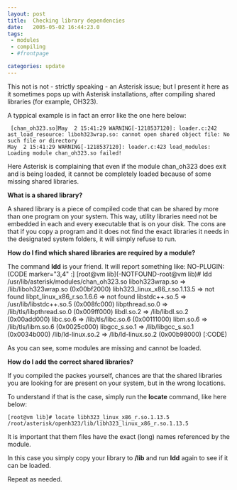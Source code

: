 ```yaml
---
layout: post
title:  Checking library dependencies
date:   2005-05-02 16:44:23.0
tags:
 - modules
 - compiling
 - #frontpage

categories: update
---
```


This not is not - strictly speaking - an Asterisk issue; but I present it here as it sometimes pops up with Asterisk installations, after compiling shared libraries (for example, OH323).

A typpical example is in fact an error like the one here below:

    
     [chan_oh323.so]May  2 15:41:29 WARNING[-1218537120]: loader.c:242 ast_load_resource: liboh323wrap.so: cannot open shared object file: No such file or directory
    May  2 15:41:29 WARNING[-1218537120]: loader.c:423 load_modules: Loading module chan_oh323.so failed!


Here Asterisk is complaining that even if the module chan_oh323 does exit and is being loaded, it cannot be completely loaded because of some missing shared libraries.

**What is a shared library?**

A shared library is a piece of compiled code that can be shared by more than one program on your system. This way, utility libraries need not be embedded in each and every executable that is on your disk. The cons are that if you copy a program and it does not find the exact libraries it needs in the designated system folders, it will simply refuse to run.

**How do I find which shared libraries are required by a module?**

The command **ldd**
 is your friend. It will report something like: 
NO-PLUGIN:(CODE marker="3,4" :]
[root@vm lib](-NOTFOUND-root@vm lib)# ldd /usr/lib/asterisk/modules/chan_oh323.so
        liboh323wrap.so => /lib/liboh323wrap.so (0x00bf2000)
        libh323_linux_x86_r.so.1.13.5 => not found
        libpt_linux_x86_r.so.1.6.6 => not found
        libstdc++.so.5 => /usr/lib/libstdc++.so.5 (0x008fc000)
        libpthread.so.0 => /lib/tls/libpthread.so.0 (0x009ff000)
        libdl.so.2 => /lib/libdl.so.2 (0x00add000)
        libc.so.6 => /lib/tls/libc.so.6 (0x00111000)
        libm.so.6 => /lib/tls/libm.so.6 (0x0025c000)
        libgcc_s.so.1 => /lib/libgcc_s.so.1 (0x0034b000)
        /lib/ld-linux.so.2 => /lib/ld-linux.so.2 (0x00b98000)
[:CODE)

As you can see, some modules are missing and cannot be loaded.

**How do I add the correct shared libraries?**

If you compiled the packes yourself, chances are that the shared libraries you are looking for are present on your system, but in the wrong locations. 

To understand if that is the case, simply run the **locate**
 command, like here below:
    
    [root@vm lib]# locate libh323_linux_x86_r.so.1.13.5
    /root/asterisk/openh323/lib/libh323_linux_x86_r.so.1.13.5


It is important that them files have the exact (long) names referenced by the module.

In this case you simply copy your library to **/lib**
 and run **ldd**
 again to see if it can be loaded.

Repeat as needed.


